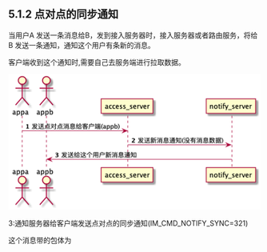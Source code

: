 ## 5.1.2  点对点的同步通知

当用户A 发送一条消息给B，发到接入服务器时，接入服务器或者路由服务，将给B 发送一条通知，通知这个用户有条新的消息。

客户端收到这个通知时,需要自己去服务端进行拉取数据。

![](/assets/syncPeerNotifyNoDataSeq.png)

3:通知服务器给客户端发送点对点的同步通知\(IM\_CMD\_NOTIFY\_SYNC=321\)

这个消息带的包体为

```

```




